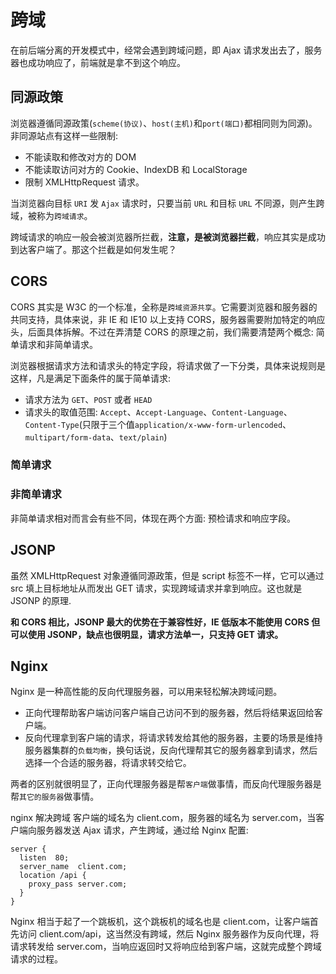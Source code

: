 <!--
 * @Author: your name
 * @Date: 2020-10-09 18:16:04
 * @LastEditTime: 2020-10-10 10:03:09
 * @LastEditors: Please set LastEditors
 * @Description: In User Settings Edit
 * @FilePath: \WisdomAuditWebc:\Users\Administrator\Desktop\JS基础\跨域.md
-->

# 跨域

在前后端分离的开发模式中，经常会遇到跨域问题，即 Ajax 请求发出去了，服务器也成功响应了，前端就是拿不到这个响应。

## 同源政策

浏览器遵循同源政策(`scheme(协议)`、`host(主机)`和`port(端口)`都相同则为同源)。非同源站点有这样一些限制:

- 不能读取和修改对方的 DOM
- 不能读取访问对方的 Cookie、IndexDB 和 LocalStorage
- 限制 XMLHttpRequest 请求。

当浏览器向目标 `URI` 发 `Ajax` 请求时，只要当前 `URL` 和目标 `URL` 不同源，则产生跨域，被称为`跨域请求`。

跨域请求的响应一般会被浏览器所拦截，**注意，是被浏览器拦截**，响应其实是成功到达客户端了。那这个拦截是如何发生呢？

## CORS

CORS 其实是 W3C 的一个标准，全称是`跨域资源共享`。它需要浏览器和服务器的共同支持，具体来说，非 IE 和 IE10 以上支持 CORS，服务器需要附加特定的响应头，后面具体拆解。不过在弄清楚 CORS 的原理之前，我们需要清楚两个概念: 简单请求和非简单请求。

浏览器根据请求方法和请求头的特定字段，将请求做了一下分类，具体来说规则是这样，凡是满足下面条件的属于简单请求:

- 请求方法为 `GET`、`POST` 或者 `HEAD`
- 请求头的取值范围: `Accept`、`Accept-Language`、`Content-Language`、`Content-Type`(只限于三个值`application/x-www-form-urlencoded`、`multipart/form-data`、`text/plain`)

### 简单请求

### 非简单请求

非简单请求相对而言会有些不同，体现在两个方面: 预检请求和响应字段。

## JSONP

虽然 XMLHttpRequest 对象遵循同源政策，但是 script 标签不一样，它可以通过 src 填上目标地址从而发出 GET 请求，实现跨域请求并拿到响应。这也就是 JSONP 的原理.

**和 CORS 相比，JSONP 最大的优势在于兼容性好，IE 低版本不能使用 CORS 但可以使用 JSONP，缺点也很明显，请求方法单一，只支持 GET 请求。**

## Nginx

Nginx 是一种高性能的反向代理服务器，可以用来轻松解决跨域问题。

- 正向代理帮助客户端访问客户端自己访问不到的服务器，然后将结果返回给客户端。
- 反向代理拿到客户端的请求，将请求转发给其他的服务器，主要的场景是维持服务器集群的`负载均衡`，换句话说，反向代理帮其它的服务器拿到请求，然后选择一个合适的服务器，将请求转交给它。

两者的区别就很明显了，正向代理服务器是帮`客户端`做事情，而反向代理服务器是帮`其它的服务器`做事情。

nginx 解决跨域
客户端的域名为 client.com，服务器的域名为 server.com，当客户端向服务器发送 Ajax 请求，产生跨域，通过给 Nginx 配置:

```
server {
  listen  80;
  server_name  client.com;
  location /api {
    proxy_pass server.com;
  }
}
```

Nginx 相当于起了一个跳板机，这个跳板机的域名也是 client.com，让客户端首先访问 client.com/api，这当然没有跨域，然后 Nginx 服务器作为反向代理，将请求转发给 server.com，当响应返回时又将响应给到客户端，这就完成整个跨域请求的过程。
